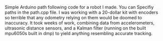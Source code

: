 Simple Arduino path following code for a robot I made. You can Specifiy paths in the path.cpp file. I was working with a 20-dollar kit with encoders so terrible that any odometry relying on them would be doomed to inaccuracy. It took weeks of work, combining data from accelerometers, ultrasonic distance sensors, and a Kalman filter (running on the built mpu6050s built in dmp) to yield anything resembling accurate tracking.
